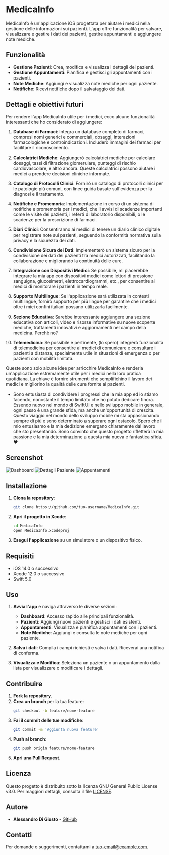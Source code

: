 # MedicaInfo

MedicaInfo è un'applicazione iOS progettata per aiutare i medici nella gestione delle informazioni sui pazienti. L'app offre funzionalità per salvare, visualizzare e gestire i dati dei pazienti, gestire appuntamenti e aggiungere note mediche.

## Funzionalità

- **Gestione Pazienti**: Crea, modifica e visualizza i dettagli dei pazienti.
- **Gestione Appuntamenti**: Pianifica e gestisci gli appuntamenti con i pazienti.
- **Note Mediche**: Aggiungi e visualizza note mediche per ogni paziente.
- **Notifiche**: Ricevi notifiche dopo il salvataggio dei dati.

## Dettagli e obiettivi futuri
Per rendere l'app MedicaInfo utile per i medici, ecco alcune funzionalità interessanti che ho considerato di aggiungere:

1. **Database di Farmaci**: Integra un database completo di farmaci, compresi nomi generici e commerciali, dosaggi, interazioni farmacologiche e controindicazioni. Includerò immagini dei farmaci per facilitare il riconoscimento.

2. **Calcolatrici Mediche**: Aggiungerò calcolatrici mediche per calcolare dosaggi, tassi di filtrazione glomerulare, punteggi di rischio cardiovascolare, e altro ancora. Queste calcolatrici possono aiutare i medici a prendere decisioni cliniche informate.

3. **Catalogo di Protocolli Clinici**: Fornirò un catalogo di protocolli clinici per le patologie più comuni, con linee guida basate sull'evidenza per la diagnosi e il trattamento.

4. **Notifiche e Promemoria**: Implementazione in corso di un sistema di notifiche e promemoria per i medici, che li avvisi di scadenze importanti come le visite dei pazienti, i referti di laboratorio disponibili, o le scadenze per la prescrizione di farmaci.

5. **Diari Clinici**: Consentiranno ai medici di tenere un diario clinico digitale per registrare note sui pazienti, seguendo la conformità normativa sulla privacy e la sicurezza dei dati.

6. **Condivisione Sicura dei Dati**: Implementerò un sistema sicuro per la condivisione dei dati dei pazienti tra medici autorizzati, facilitando la collaborazione e migliorando la continuità delle cure.

7. **Integrazione con Dispositivi Medici**: Se possibile, mi piacerebbe integrare la mia app con dispositivi medici come lettori di pressione sanguigna, glucosimetri, elettrocardiogrammi, etc., per consentire ai medici di monitorare i pazienti in tempo reale.

8. **Supporto Multilingue**: Se l'applicazione sarà utilizzata in contesti multilingue, fornirò supporto per più lingue per garantire che i medici oltre i miei confini italiani possano utilizzarla facilmente.

9. **Sezione Educativa**: Sarebbe interessante aggiungere una sezione educativa con articoli, video e risorse informative su nuove scoperte mediche, trattamenti innovativi e aggiornamenti nel campo della medicina. Perchè no? 

10. **Telemedicina**: Se possibile e pertinente, (lo spero) integrerò funzionalità di telemedicina per consentire ai medici di comunicare e consultare i pazienti a distanza, specialmente utile in situazioni di emergenza o per pazienti con mobilità limitata.

Queste sono solo alcune idee per arricchire MedicaInfo e renderla un'applicazione estremamente utile per i medici nella loro pratica quotidiana. La chiave è fornire strumenti che semplifichino il lavoro dei medici e migliorino la qualità delle cure fornite ai pazienti.

- Sono entusiasta di condividere i progressi che la mia app ed io stiamo facendo, nonostante il tempo limitato che ho potuto dedicare finora. Essendo nuovo nel mondo di SwiftUI e nello sviluppo mobile in generale, ogni passo è una grande sfida, ma anche un'opportunità di crescita. Questo viaggio nel mondo dello sviluppo mobile mi sta appassionando sempre di più e sono determinato a superare ogni ostacolo. Spero che il mio entusiasmo e la mia dedizione emergano chiaramente dal lavoro che sto presentando. Sono convinto che questo progetto rifletterà la mia passione e la mia determinazione a questa mia nuova e fantastica sfida. ❤️


## Screenshot

![Dashboard](screenshots/dashboard.png)
![Dettagli Paziente](screenshots/patient_details.png)
![Appuntamenti](screenshots/appointments.png)

## Installazione

1. **Clona la repository**:
    ```sh
    git clone https://github.com/tuo-username/MedicaInfo.git
    ```
2. **Apri il progetto in Xcode**:
    ```sh
    cd MedicaInfo
    open MedicaInfo.xcodeproj
    ```
3. **Esegui l'applicazione** su un simulatore o un dispositivo fisico.

## Requisiti

- iOS 14.0 o successivo
- Xcode 12.0 o successivo
- Swift 5.0

## Uso

1. **Avvia l'app** e naviga attraverso le diverse sezioni:
    - **Dashboard**: Accesso rapido alle principali funzionalità.
    - **Pazienti**: Aggiungi nuovi pazienti e gestisci i dati esistenti.
    - **Appuntamenti**: Visualizza e pianifica appuntamenti con i pazienti.
    - **Note Mediche**: Aggiungi e consulta le note mediche per ogni paziente.

2. **Salva i dati**: Compila i campi richiesti e salva i dati. Riceverai una notifica di conferma.

3. **Visualizza e Modifica**: Seleziona un paziente o un appuntamento dalla lista per visualizzare o modificare i dettagli.

## Contribuire

1. **Fork la repository**.
2. **Crea un branch** per la tua feature:
    ```sh
    git checkout -b feature/nome-feature
    ```
3. **Fai il commit delle tue modifiche**:
    ```sh
    git commit -m 'Aggiunta nuova feature'
    ```
4. **Push al branch**:
    ```sh
    git push origin feature/nome-feature
    ```
5. **Apri una Pull Request**.

## Licenza

Questo progetto è distribuito sotto la licenza GNU General Public License v3.0. Per maggiori dettagli, consulta il file [LICENSE](LICENSE).

## Autore

- **Alessandro Di Giusto** - [GitHub](https://github.com/Alessandro-DiGiusto)

## Contatti

Per domande o suggerimenti, contattami a [tuo-email@example.com](mailto:me@alessandrodigiusto.it).

